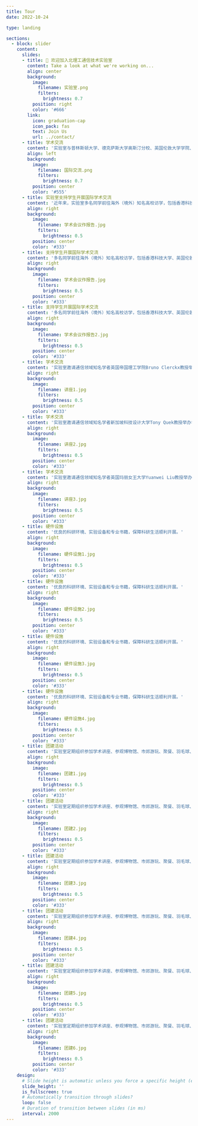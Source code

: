 ```yaml
---
title: Tour
date: 2022-10-24

type: landing

sections:
  - block: slider
    content:
      slides:
      - title: 👋 欢迎加入北理工通信技术实验室
        content: Take a look at what we're working on...
        align: center
        background:
          image:
            filename: 实验室.png
            filters:
              brightness: 0.7
          position: right
          color: '#666'
        link:
          icon: graduation-cap
          icon_pack: fas
          text: Join Us
          url: ../contact/
      - title: 学术交流
        content: '实验室与普林斯顿大学、德克萨斯大学奥斯汀分校、英国伦敦大学学院、南安普顿大学、加拿大阿尔伯塔大学、新加坡国立大学、香港科技大学、香港理工大学等多所知名高校长期保持学术交流。'
        align: left
        background:
          image:
            filename: 国际交流.png
            filters:
              brightness: 0.7
          position: center
          color: '#555'
      - title: 实验室支持学生开展国际学术交流
        content: '近年来，实验室多名同学前往海外（境外）知名高校访学，包括香港科技大学、英国伦敦玛丽女王大学、新加坡国立大学、新加坡科技设计大学、澳门大学、香港理工大学等。'
        align: right
        background:
          image:
            filename: 学术会议作报告.jpg
            filters:
              brightness: 0.5
          position: center
          color: '#333'
      - title: 支持学生开展国际学术交流
        content: '多名同学前往海外（境外）知名高校访学，包括香港科技大学、英国伦敦玛丽女王大学、新加坡国立大学、新加坡科技设计大学、澳门大学、香港理工大学等。'
        align: right
        background:
          image:
            filename: 学术会议作报告.jpg
            filters:
              brightness: 0.5
          position: center
          color: '#333'
      - title: 支持学生开展国际学术交流
        content: '多名同学前往海外（境外）知名高校访学，包括香港科技大学、英国伦敦玛丽女王大学、新加坡国立大学、新加坡科技设计大学、澳门大学、香港理工大学等。'
        align: right
        background:
          image:
            filename: 学术会议作报告2.jpg
            filters:
              brightness: 0.5
          position: center
          color: '#333'
      - title: 学术交流
        content: '实验室邀请通信领域知名学者英国帝国理工学院Bruno Clerckx教授举办学术讲座。'
        align: right
        background:
          image:
            filename: 讲座1.jpg
            filters:
              brightness: 0.5
          position: center
          color: '#333'
      - title: 学术交流
        content: '实验室邀请通信领域知名学者新加坡科技设计大学Tony Quek教授举办学术讲座。'
        align: right
        background:
          image:
            filename: 讲座2.jpg
            filters:
              brightness: 0.5
          position: center
          color: '#333'
      - title: 学术交流
        content: '实验室邀请通信领域知名学者英国玛丽女王大学Yuanwei Liu教授举办学术讲座。'
        align: right
        background:
          image:
            filename: 讲座3.jpg
            filters:
              brightness: 0.5
          position: center
          color: '#333'
      - title: 硬件设施
        content: '优良的科研环境、实验设备和专业书籍，保障科研生活顺利开展。'
        align: right
        background:
          image:
            filename: 硬件设施1.jpg
            filters:
              brightness: 0.5
          position: center
          color: '#333'
      - title: 硬件设施
        content: '优良的科研环境、实验设备和专业书籍，保障科研生活顺利开展。'
        align: right
        background:
          image:
            filename: 硬件设施2.jpg
            filters:
              brightness: 0.5
          position: center
          color: '#333'
      - title: 硬件设施
        content: '优良的科研环境、实验设备和专业书籍，保障科研生活顺利开展。'
        align: right
        background:
          image:
            filename: 硬件设施3.jpg
            filters:
              brightness: 0.5
          position: center
          color: '#333'
      - title: 硬件设施
        content: '优良的科研环境、实验设备和专业书籍，保障科研生活顺利开展。'
        align: right
        background:
          image:
            filename: 硬件设施4.jpg
            filters:
              brightness: 0.5
          position: center
          color: '#333'
      - title: 团建活动
        content: '实验室定期组织参加学术讲座、参观博物馆、市郊游玩、聚餐、羽毛球、乒乓球运动等丰富的团建活动。。'
        align: right
        background:
          image:
            filename: 团建1.jpg
            filters:
              brightness: 0.5
          position: center
          color: '#333'
      - title: 团建活动
        content: '实验室定期组织参加学术讲座、参观博物馆、市郊游玩、聚餐、羽毛球、乒乓球运动等丰富的团建活动。。'
        align: right
        background:
          image:
            filename: 团建2.jpg
            filters:
              brightness: 0.5
          position: center
          color: '#333'
      - title: 团建活动
        content: '实验室定期组织参加学术讲座、参观博物馆、市郊游玩、聚餐、羽毛球、乒乓球运动等丰富的团建活动。。'
        align: right
        background:
          image:
            filename: 团建3.jpg
            filters:
              brightness: 0.5
          position: center
          color: '#333'
      - title: 团建活动
        content: '实验室定期组织参加学术讲座、参观博物馆、市郊游玩、聚餐、羽毛球、乒乓球运动等丰富的团建活动。。'
        align: right
        background:
          image:
            filename: 团建4.jpg
            filters:
              brightness: 0.5
          position: center
          color: '#333'
      - title: 团建活动
        content: '实验室定期组织参加学术讲座、参观博物馆、市郊游玩、聚餐、羽毛球、乒乓球运动等丰富的团建活动。'
        align: right
        background:
          image:
            filename: 团建5.jpg
            filters:
              brightness: 0.5
          position: center
          color: '#333'
      - title: 团建活动
        content: '实验室定期组织参加学术讲座、参观博物馆、市郊游玩、聚餐、羽毛球、乒乓球运动等丰富的团建活动。'
        align: right
        background:
          image:
            filename: 团建6.jpg
            filters:
              brightness: 0.5
          position: center
          color: '#333'
    design:
      # Slide height is automatic unless you force a specific height (e.g. '400px')
      slide_height: ''
      is_fullscreen: true
      # Automatically transition through slides?
      loop: false
      # Duration of transition between slides (in ms)
      interval: 2000
---
```

